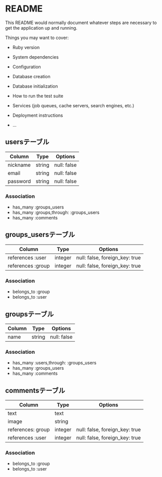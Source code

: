 # README

This README would normally document whatever steps are necessary to get the
application up and running.

Things you may want to cover:

* Ruby version

* System dependencies

* Configuration

* Database creation

* Database initialization

* How to run the test suite

* Services (job queues, cache servers, search engines, etc.)

* Deployment instructions

* ...

## usersテーブル

|Column|Type|Options|
|------|----|-------|
|nickname|string|null: false|
|email|string|null: false|
|password|string|null: false|

### Association
- has_many :groups_users
- has_many :groups,through: :groups_users
- has_many :comments





## groups_usersテーブル

|Column|Type|Options|
|------|----|-------|
|references :user|integer|null: false, foreign_key: true|
|references :group|integer|null: false, foreign_key: true|

### Association
- belongs_to :group
- belongs_to :user






## groupsテーブル

|Column|Type|Options|
|------|----|-------|
|name|string|null: false|

### Association
- has_many :users,through: :groups_users
- has_many :groups_users
- has_many :comments







## commentsテーブル

|Column|Type|Options|
|------|----|-------|
|text|text|
|image|string|
|references: group|integer|null: false, foreign_key: true|
|references :user|integer|null: false, foreign_key: true|

### Association
- belongs_to :group
- belongs_to :user